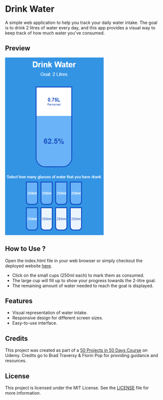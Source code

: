# Drink Water

A simple web application to help you track your daily water intake. The goal is to drink 2 litres of water every day, and this app provides a visual way to keep track of how much water you've consumed.

## Preview

![Drink-Water-Demo](./demo.png)

## How to Use ?

Open the index.html file in your web browser or simply checkout the deployed website [here](https://amit712singhal.github.io/Drink-Water/).

- Click on the small cups (250ml each) to mark them as consumed.
- The large cup will fill up to show your progress towards the 2-litre goal.
- The remaining amount of water needed to reach the goal is displayed.

## Features

- Visual representation of water intake.
- Responsive design for different screen sizes.
- Easy-to-use interface.
  
## Credits

This project was created as part of a [50 Projects in 50 Days Course](https://www.udemy.com/course/50-projects-50-days/) on Udemy. Credits go to Brad Traversy & Florin Pop for providing guidance and resources.

## License

This project is licensed under the MIT License. See the [LICENSE](./LICENSE) file for more information.
